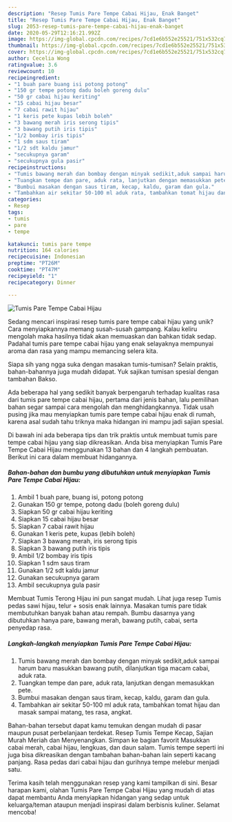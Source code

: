 ```yaml
---
description: "Resep Tumis Pare Tempe Cabai Hijau, Enak Banget"
title: "Resep Tumis Pare Tempe Cabai Hijau, Enak Banget"
slug: 2053-resep-tumis-pare-tempe-cabai-hijau-enak-banget
date: 2020-05-29T12:16:21.992Z
image: https://img-global.cpcdn.com/recipes/7cd1e6b552e25521/751x532cq70/tumis-pare-tempe-cabai-hijau-foto-resep-utama.jpg
thumbnail: https://img-global.cpcdn.com/recipes/7cd1e6b552e25521/751x532cq70/tumis-pare-tempe-cabai-hijau-foto-resep-utama.jpg
cover: https://img-global.cpcdn.com/recipes/7cd1e6b552e25521/751x532cq70/tumis-pare-tempe-cabai-hijau-foto-resep-utama.jpg
author: Cecelia Wong
ratingvalue: 3.6
reviewcount: 10
recipeingredient:
- "1 buah pare buang isi potong potong"
- "150 gr tempe potong dadu boleh goreng dulu"
- "50 gr cabai hijau keriting"
- "15 cabai hijau besar"
- "7 cabai rawit hijau"
- "1 keris pete kupas lebih boleh"
- "3 bawang merah iris serong tipis"
- "3 bawang putih iris tipis"
- "1/2 bombay iris tipis"
- "1 sdm saus tiram"
- "1/2 sdt kaldu jamur"
- "secukupnya garam"
- "secukupnya gula pasir"
recipeinstructions:
- "Tumis bawang merah dan bombay dengan minyak sedikit,aduk sampai harum baru masukkan bawang putih, dilanjutkan tiga macam cabai, aduk rata."
- "Tuangkan tempe dan pare, aduk rata, lanjutkan dengan memasukkan pete."
- "Bumbui masakan dengan saus tiram, kecap, kaldu, garam dan gula."
- "Tambahkan air sekitar 50-100 ml aduk rata, tambahkan tomat hijau dan masak sampai matang, tes rasa, angkat."
categories:
- Resep
tags:
- tumis
- pare
- tempe

katakunci: tumis pare tempe 
nutrition: 164 calories
recipecuisine: Indonesian
preptime: "PT26M"
cooktime: "PT47M"
recipeyield: "1"
recipecategory: Dinner

---
```



![Tumis Pare Tempe Cabai Hijau](https://img-global.cpcdn.com/recipes/7cd1e6b552e25521/751x532cq70/tumis-pare-tempe-cabai-hijau-foto-resep-utama.jpg)

Sedang mencari inspirasi resep tumis pare tempe cabai hijau yang unik? Cara menyiapkannya memang susah-susah gampang. Kalau keliru mengolah maka hasilnya tidak akan memuaskan dan bahkan tidak sedap. Padahal tumis pare tempe cabai hijau yang enak selayaknya mempunyai aroma dan rasa yang mampu memancing selera kita.

Siapa sih yang ngga suka dengan masakan tumis-tumisan? Selain praktis, bahan-bahannya juga mudah didapat. Yuk sajikan tumisan spesial dengan tambahan Bakso.

Ada beberapa hal yang sedikit banyak berpengaruh terhadap kualitas rasa dari tumis pare tempe cabai hijau, pertama dari jenis bahan, lalu pemilihan bahan segar sampai cara mengolah dan menghidangkannya. Tidak usah pusing jika mau menyiapkan tumis pare tempe cabai hijau enak di rumah, karena asal sudah tahu triknya maka hidangan ini mampu jadi sajian spesial.


Di bawah ini ada beberapa tips dan trik praktis untuk membuat tumis pare tempe cabai hijau yang siap dikreasikan. Anda bisa menyiapkan Tumis Pare Tempe Cabai Hijau menggunakan 13 bahan dan 4 langkah pembuatan. Berikut ini cara dalam membuat hidangannya.

<!--inarticleads1-->

##### Bahan-bahan dan bumbu yang dibutuhkan untuk menyiapkan Tumis Pare Tempe Cabai Hijau:

1. Ambil 1 buah pare, buang isi, potong potong
1. Gunakan 150 gr tempe, potong dadu (boleh goreng dulu)
1. Siapkan 50 gr cabai hijau keriting
1. Siapkan 15 cabai hijau besar
1. Siapkan 7 cabai rawit hijau
1. Gunakan 1 keris pete, kupas (lebih boleh)
1. Siapkan 3 bawang merah, iris serong tipis
1. Siapkan 3 bawang putih iris tipis
1. Ambil 1/2 bombay iris tipis
1. Siapkan 1 sdm saus tiram
1. Gunakan 1/2 sdt kaldu jamur
1. Gunakan secukupnya garam
1. Ambil secukupnya gula pasir


Membuat Tumis Terong Hijau ini pun sangat mudah. Lihat juga resep Tumis pedas sawi hijau, telur + sosis enak lainnya. Masakan tumis pare tidak membutuhkan banyak bahan atau rempah. Bumbu dasarnya yang dibutuhkan hanya pare, bawang merah, bawang putih, cabai, serta penyedap rasa. 

<!--inarticleads2-->

##### Langkah-langkah menyiapkan Tumis Pare Tempe Cabai Hijau:

1. Tumis bawang merah dan bombay dengan minyak sedikit,aduk sampai harum baru masukkan bawang putih, dilanjutkan tiga macam cabai, aduk rata.
1. Tuangkan tempe dan pare, aduk rata, lanjutkan dengan memasukkan pete.
1. Bumbui masakan dengan saus tiram, kecap, kaldu, garam dan gula.
1. Tambahkan air sekitar 50-100 ml aduk rata, tambahkan tomat hijau dan masak sampai matang, tes rasa, angkat.


Bahan-bahan tersebut dapat kamu temukan dengan mudah di pasar maupun pusat perbelanjaan terdekat. Resep Tumis Tempe Kecap, Sajian Murah Meriah dan Menyenangkan. Simpan ke bagian favorit Masukkan cabai merah, cabai hijau, lengkuas, dan daun salam. Tumis tempe seperti ini juga bisa dikreasikan dengan tambahan bahan-bahan lain seperti kacang panjang. Rasa pedas dari cabai hijau dan gurihnya tempe melebur menjadi satu. 

Terima kasih telah menggunakan resep yang kami tampilkan di sini. Besar harapan kami, olahan Tumis Pare Tempe Cabai Hijau yang mudah di atas dapat membantu Anda menyiapkan hidangan yang sedap untuk keluarga/teman ataupun menjadi inspirasi dalam berbisnis kuliner. Selamat mencoba!
